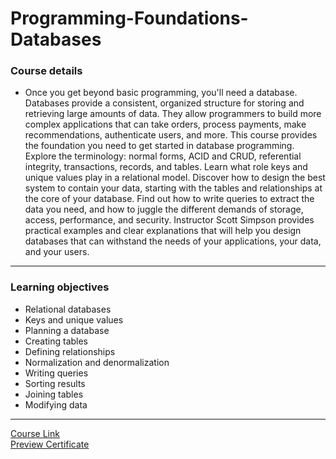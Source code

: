 # Programming-Foundations-Databases
### Course details
- Once you get beyond basic programming, you'll need a database. Databases provide a consistent, organized structure for storing and retrieving large amounts of data. They allow programmers to build more complex applications that can take orders, process payments, make recommendations, authenticate users, and more. This course provides the foundation you need to get started in database programming. Explore the terminology: normal forms, ACID and CRUD, referential integrity, transactions, records, and tables. Learn what role keys and unique values play in a relational model. Discover how to design the best system to contain your data, starting with the tables and relationships at the core of your database. Find out how to write queries to extract the data you need, and how to juggle the different demands of storage, access, performance, and security. Instructor Scott Simpson provides practical examples and clear explanations that will help you design databases that can withstand the needs of your applications, your data, and your users.
---
### Learning objectives
- Relational databases
- Keys and unique values
- Planning a database
- Creating tables
- Defining relationships
- Normalization and denormalization
- Writing queries
- Sorting results
- Joining tables
- Modifying data
-------------------------------
[Course Link](https://www.linkedin.com/learning/programming-foundations-databases-2/why-use-a-database)
<br>[Preview Certificate](https://www.linkedin.com/posts/esraa-mohamed-el-tehawy-25499b232_certificate-of-completion-activity-6932408169792950273-8t2m?utm_source=linkedin_share&utm_medium=member_desktop_web)

